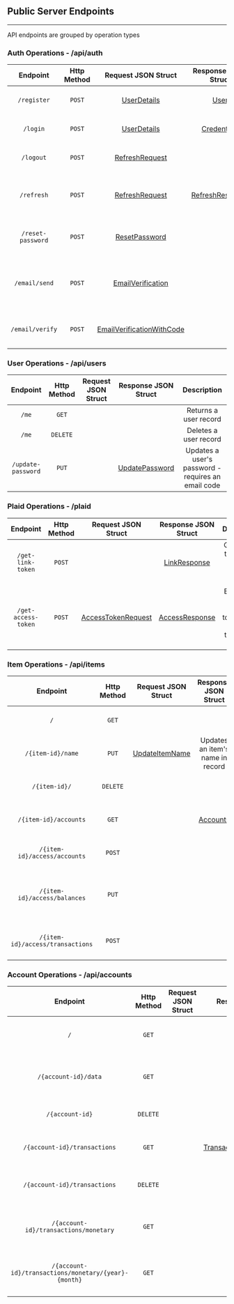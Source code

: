 ## Public Server Endpoints
---

API endpoints are grouped by operation types

### Auth Operations - /api/auth

| Endpoint | Http Method | Request JSON Struct | Response JSON Struct | Description |
| :----:  | :----:  | :----:  | :----:  | :----:  |
| `/register` | `POST` | [UserDetails](https://github.com/jms-guy/greed/blob/main/models/request.go#L36) | [User](https://github.com/jms-guy/greed/blob/main/models/response.go#L120) | Creates a new user record |
| `/login` | `POST` | [UserDetails](https://github.com/jms-guy/greed/blob/main/models/request.go#L36) | [Credentials](https://github.com/jms-guy/greed/blob/main/models/response.go#L109) | Creates a "session" for a user |
| `/logout` | `POST` | [RefreshRequest](https://github.com/jms-guy/greed/blob/main/models/request.go#L28) | | Revokes a user's session |
| `/refresh` |  `POST` | [RefreshRequest](https://github.com/jms-guy/greed/blob/main/models/request.go#L28) | [RefreshResponse](https://github.com/jms-guy/greed/blob/main/models/response.go#L100) | Generates a new JWT/refresh token for user |
| `/reset-password` | `POST` | [ResetPassword](https://github.com/jms-guy/greed/blob/main/models/request.go#L53) | | Resets a user's forgotten password |
| `/email/send` | `POST` | [EmailVerification](https://github.com/jms-guy/greed/blob/main/models/request.go#L70) | | Sends a verification code to user's submitted email |
| `/email/verify` | `POST` | [EmailVerificationWithCode](https://github.com/jms-guy/greed/blob/main/models/request.go#L45) | | Verifies a user's email with a code sent to them |

### User Operations - /api/users

| Endpoint | Http Method | Request JSON Struct | Response JSON Struct | Description |
| :----:  | :----:  | :----:  | :----:  | :----:  |
| `/me` | `GET` | | | Returns a user record |
| `/me` | `DELETE` | | | Deletes a user record |
| `/update-password` | `PUT` | | [UpdatePassword](https://github.com/jms-guy/greed/blob/main/models/response.go#L93) | Updates a user's password - requires an email code |

### Plaid Operations - /plaid

| Endpoint | Http Method | Request JSON Struct | Response JSON Struct | Description |
| :----:  | :----:  | :----:  | :----:  | :----:  |
| `/get-link-token` | `POST` | | [LinkResponse](https://github.com/jms-guy/greed/blob/main/models/response.go#L86) | Gets a Link token from Plaid to return to client |
| `/get-access-token` | `POST` | [AccessTokenRequest](https://github.com/jms-guy/greed/blob/main/models/request.go#L19) | [AccessResponse](https://github.com/jms-guy/greed/blob/main/models/response.go#L76) | Exchanges a client's public token for an access token from Plaid |

### Item Operations - /api/items

| Endpoint | Http Method | Request JSON Struct | Response JSON Struct | Description |
| :----:  | :----:  | :----:  | :----:  | :----:  |
| `/` | `GET` | | | Returns a list of Plaid items for user |
| `/{item-id}/name` | `PUT` | [UpdateItemName](https://github.com/jms-guy/greed/blob/main/models/request.go#L12) | Updates an item's name in record |
| `/{item-id}/` | `DELETE` | | | Deletes an item's records from database |
| `/{item-id}/accounts` | `GET` | | [Accounts](https://github.com/jms-guy/greed/blob/main/models/response.go#L22) | Returns list of accounts for a user's specified item |
| `/{item-id}/access/accounts` | `POST` | | | Creates/Updates account records for Plaid item |
| `/{item-id}/access/balances` | `PUT` | | | Update accounts database records with real-time balances |
| `/{item-id}/access/transactions` | `POST` | | | Sync database transaction records for item with Plaid |

### Account Operations - /api/accounts

| Endpoint | Http Method | Request JSON Struct | Response JSON Struct | Description |
| :----:  | :----:  | :----:  | :----:  | :----:  |
| `/` | `GET` | | [Account](https://github.com/jms-guy/greed/blob/main/models/response.go#L33) | Returns list of all accounts for user |
| `/{account-id}/data` | `GET` | | [Account](https://github.com/jms-guy/greed/blob/main/models/response.go#L33) | Returns a single account record for user |
| `/{account-id}` | `DELETE` | | | Delete's an account record |
| `/{account-id}/transactions` | `GET` | | [Transaction](https://github.com/jms-guy/greed/blob/main/models/response.go#L51)/[MerchantSummary](https://github.com/jms-guy/greed/blob/main/models/response.go#L146) | Get all transaction records for account |
| `/{account-id}/transactions` | `DELETE` | | | Delete all transaction records for account |
| `/{account-id}/transactions/monetary` | `GET` | | [MonetaryData](https://github.com/jms-guy/greed/blob/main/models/response.go#L135) | Get monetary data for history of account |
| `/{account-id}/transactions/monetary/{year}-{month}` | `GET` | | [MonetaryData](https://github.com/jms-guy/greed/blob/main/models/response.go#L135) | Get monetary data for given month |
